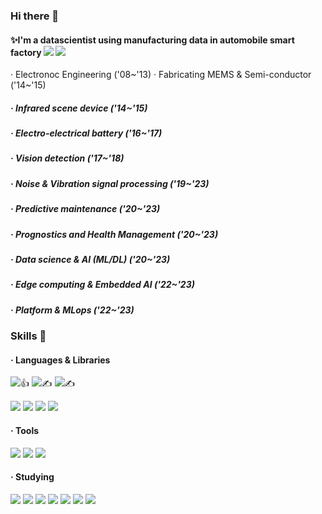 ### Hi there 👋
#### ✨I'm a datascientist using manufacturing data in automobile smart factory  <img src="https://img.shields.io/badge/Hyundai-002C5F?style=flat-square&logo=Hyundai&logoColor=white"/> <img src="https://img.shields.io/badge/Kia-05141F?style=flat-square&logo=Kia&logoColor=white"/>
· Electronoc Engineering ('08~'13)
· Fabricating MEMS & Semi-conductor ('14~'15)
##### · Infrared scene device ('14~'15)
##### · Electro-electrical battery ('16~'17)
##### · Vision detection ('17~'18)
##### · Noise & Vibration signal processing ('19~'23)
##### · Predictive maintenance ('20~'23)
##### · Prognostics and Health Management ('20~'23)
##### · Data science & AI (ML/DL) ('20~'23)
##### · Edge computing & Embedded AI ('22~'23)
##### · Platform & MLops ('22~'23)

<!--
**LoidPark/LoidPark** is a ✨ _special_ ✨ repository because its `README.md` (this file) appears on your GitHub profile.

Here are some ideas to get you started:

- 🔭 I’m currently working on ...
- 🌱 I’m currently learning ...
- 👯 I’m looking to collaborate on ...
- 🤔 I’m looking for help with ...
- 💬 Ask me about ...
- 📫 How to reach me: ...
- 😄 Pronouns: ...
- ⚡ Fun fact: ...
-->

### Skills 💪
#### · Languages & Libraries
<img src="https://img.shields.io/badge/Python-3776AB?style=flat-square&logo=Python&logoColor=white"/>👍
<img src="https://img.shields.io/badge/C-A8B9CC?style=flat-square&logo=C&logoColor=white"/>✍️
<img src="https://img.shields.io/badge/C++-00599C?style=flat-square&logo=C++&logoColor=white"/>✍️

<img src="https://img.shields.io/badge/Numpy-013243?style=flat-square&logo=Numpy&logoColor=white"/> <img src="https://img.shields.io/badge/Pandas-150458?style=flat-square&logo=Pandas&logoColor=white"/> <img src="https://img.shields.io/badge/SciPy-8CAAE6?style=flat-square&logo=SciPy&logoColor=white"/> <img src="https://img.shields.io/badge/Scikitlearn-F7931E?style=flat-square&logo=Scikitlearn&logoColor=white"/>
#### · Tools
<img src="https://img.shields.io/badge/Jupyter-F37626?style=flat-square&logo=Jupyter&logoColor=white"> <img src="https://img.shields.io/badge/VScode-007ACC?style=flat-square&logo=VisualStudioCode&logoColor=white"> <img src="https://img.shields.io/badge/Github-181717?style=flat-square&logo=Github&logoColor=white">
#### · Studying
<img src="https://img.shields.io/badge/Grafana-F46800?style=flat-square&logo=Grafana&logoColor=white"> <img src="https://img.shields.io/badge/Kibana-005571?style=flat-square&logo=Kibana&logoColor=white"> <img src="https://img.shields.io/badge/Kafka-231F20?style=flat-square&logo=ApacheKafka&logoColor=white"> <img src="https://img.shields.io/badge/Spark-E25A1C?style=flat-square&logo=ApacheSpark&logoColor=white"> <img src="https://img.shields.io/badge/MySQL-4479A1?style=flat-square&logo=MySQL&logoColor=white"> <img src="https://img.shields.io/badge/Oracle-F80000?style=flat-square&logo=Oracle&logoColor=white"> <img src="https://img.shields.io/badge/MongoDB-47A248?style=flat-square&logo=MongoDB&logoColor=white">
